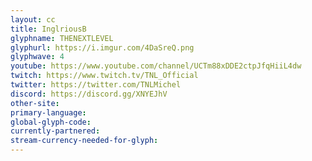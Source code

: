```yaml
---
layout: cc
title: InglriousB
glyphname: THENEXTLEVEL
glyphurl: https://i.imgur.com/4DaSreQ.png
glyphwave: 4
youtube: https://www.youtube.com/channel/UCTm88xDDE2ctpJfqHiiL4dw
twitch: https://www.twitch.tv/TNL_Official
twitter: https://twitter.com/TNLMichel
discord: https://discord.gg/XNYEJhV
other-site: 
primary-language: 
global-glyph-code: 
currently-partnered: 
stream-currency-needed-for-glyph: 
---
```


